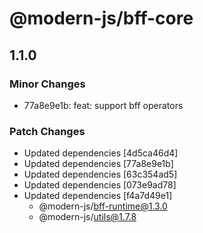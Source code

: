 # @modern-js/bff-core

## 1.1.0

### Minor Changes

- 77a8e9e1b: feat: support bff operators

### Patch Changes

- Updated dependencies [4d5ca46d4]
- Updated dependencies [77a8e9e1b]
- Updated dependencies [63c354ad5]
- Updated dependencies [073e9ad78]
- Updated dependencies [f4a7d49e1]
  - @modern-js/bff-runtime@1.3.0
  - @modern-js/utils@1.7.8
